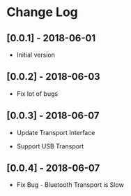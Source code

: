 # Change Log

## [0.0.1] - 2018-06-01

- Initial version


## [0.0.2] - 2018-06-03

- Fix lot of bugs


## [0.0.3] - 2018-06-07

- Update Transport Interface

- Support USB Transport


## [0.0.4] - 2018-06-07

- Fix Bug - Bluetooth Transport is Slow